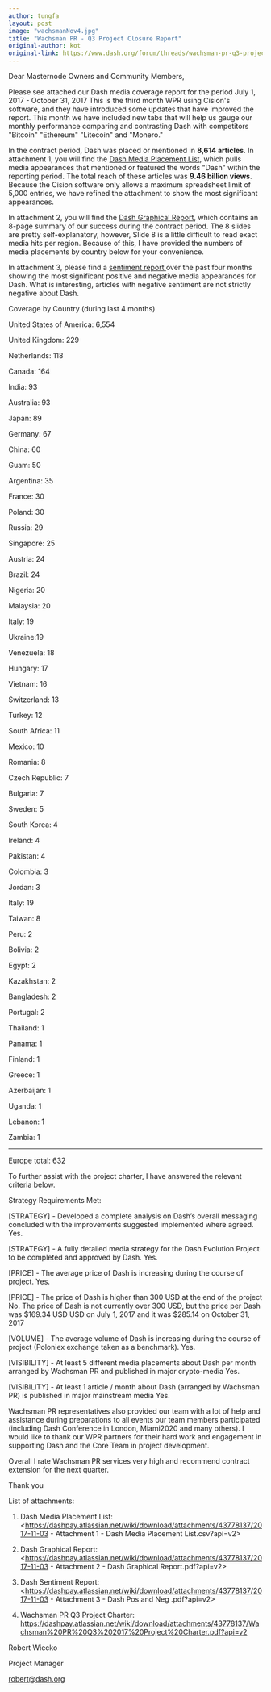 ```yaml
---
author: tungfa
layout: post
image: "wachsmanNov4.jpg"
title: "Wachsman PR - Q3 Project Closure Report"
original-author: kot 
original-link: https://www.dash.org/forum/threads/wachsman-pr-q3-project-closure-report.17726/#post-144971
---
```


Dear Masternode Owners and Community Members,

Please see attached our Dash media coverage report for the period July 1, 2017 - October 31, 2017 This is the third month WPR using Cision's software, and they have introduced some updates that have improved the report. This month we have included new tabs that will help us gauge our monthly performance comparing and contrasting Dash with competitors "Bitcoin" "Ethereum" "Litecoin" and "Monero."

In the contract period, Dash was placed or mentioned in **8,614 articles**. In attachment 1, you will find the [Dash Media Placement List](https://dashpay.atlassian.net/wiki/download/attachments/43778137/2017-11-03%20-%20Attachment%201%20-%20Dash%20Media%20Placement%20List.csv?api=v2), which pulls media appearances that mentioned or featured the words "Dash" within the reporting period. The total reach of these articles was **9.46 billion views**. Because the Cision software only allows a maximum spreadsheet limit of 5,000 entries, we have refined the attachment to show the most significant appearances.

In attachment 2, you will find the [Dash Graphical Report](https://dashpay.atlassian.net/wiki/download/attachments/43778137/2017-11-03%20-%20Attachment%202%20-%20Dash%20Graphical%20Report%20.pdf?api=v2), which contains an 8-page summary of our success during the contract period. The 8 slides are pretty self-explanatory, however, Slide 8 is a little difficult to read exact media hits per region. Because of this, I have provided the numbers of media placements by country below for your convenience.

In attachment 3, please find a [sentiment report ](https://dashpay.atlassian.net/wiki/download/attachments/43778137/2017-11-03%20-%20Attachment%203%20-%20Dash%20Pos%20and%20Neg%20.pdf?api=v2)over the past four months showing the most significant positive and negative media appearances for Dash. What is interesting, articles with negative sentiment are not strictly negative about Dash.

Coverage by Country (during last 4 months)

United States of America: 6,554

United Kingdom: 229

Netherlands: 118

Canada: 164

India: 93

Australia: 93

Japan: 89

Germany: 67

China: 60

Guam: 50

Argentina: 35

France: 30

Poland: 30

Russia: 29

Singapore: 25

Austria: 24

Brazil: 24

Nigeria: 20

Malaysia: 20

Italy: 19

Ukraine:19

Venezuela: 18

Hungary: 17

Vietnam: 16

Switzerland: 13

Turkey: 12

South Africa: 11

Mexico: 10

Romania: 8

Czech Republic: 7

Bulgaria: 7

Sweden: 5

South Korea: 4

Ireland: 4

Pakistan: 4

Colombia: 3

Jordan: 3

Italy: 19

Taiwan: 8

Peru: 2

Bolivia: 2

Egypt: 2

Kazakhstan: 2

Bangladesh: 2

Portugal: 2

Thailand: 1

Panama: 1

Finland: 1

Greece: 1

Azerbaijan: 1

Uganda: 1

Lebanon: 1

Zambia: 1

----
Europe total: 632

To further assist with the project charter, I have answered the relevant criteria below.

Strategy Requirements Met:

[STRATEGY] - Developed a complete analysis on Dash’s overall messaging concluded with the improvements suggested implemented where agreed.
Yes.

[STRATEGY] - A fully detailed media strategy for the Dash Evolution Project to be completed and approved by Dash.
Yes.

[PRICE] - The average price of Dash is increasing during the course of project.
Yes.

[PRICE] - The price of Dash is higher than 300 USD at the end of the project
No. The price of Dash is not currently over 300 USD, but the price per Dash was $169.34 USD USD on July 1, 2017 and it was $285.14 on October 31, 2017

[VOLUME] - The average volume of Dash is increasing during the course of project (Poloniex exchange taken as a benchmark).
Yes.

[VISIBILITY] - At least 5 different media placements about Dash per month arranged by Wachsman PR and published in major crypto-media
Yes.

[VISIBILITY] - At least 1 article / month about Dash (arranged by Wachsman PR) is published in major mainstream media
Yes.

Wachsman PR representatives also provided our team with a lot of help and assistance during preparations to all events our team members participated (including Dash Conference in London, Miami2020 and many others).
I would like to thank our WPR partners for their hard work and engagement in supporting Dash and the Core Team in project development.

Overall I rate Wachsman PR services very high and recommend contract extension for the next quarter.

Thank you

List of attachments:

1. Dash Media Placement List: 
<https://dashpay.atlassian.net/wiki/download/attachments/43778137/2017-11-03 - Attachment 1 - Dash Media Placement List.csv?api=v2>

2. Dash Graphical Report: <https://dashpay.atlassian.net/wiki/download/attachments/43778137/2017-11-03 - Attachment 2 - Dash Graphical Report.pdf?api=v2>

3. Dash Sentiment Report: <https://dashpay.atlassian.net/wiki/download/attachments/43778137/2017-11-03 - Attachment 3 - Dash Pos and Neg .pdf?api=v2>

4. Wachsman PR Q3 Project Charter: <https://dashpay.atlassian.net/wiki/download/attachments/43778137/Wachsman%20PR%20Q3%202017%20Project%20Charter.pdf?api=v2>


Robert Wiecko

Project Manager

<robert@dash.org>
